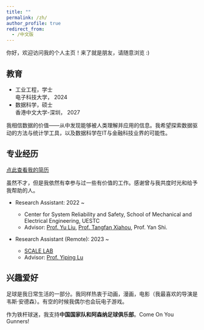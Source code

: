 ```yaml
---
title: ""
permalink: /zh/
author_profile: true
redirect_from:
  - /中文版
---
```


你好，欢迎访问我的个人主页！来了就是朋友，请随意浏览 :)

教育
------
* 工业工程，学士 <br> 电子科技大学， 2024
* 数据科学，硕士 <br> 香港中文大学-深圳， 2027

我相信数据的价值——从中发现能够被人类理解并应用的信息。我希望探索数据驱动的方法与统计学工具，以及数据科学在IT与金融科技业界的可能性。

专业经历
------
[点此查看我的简历](../files/cv2024.pdf)

虽然不才，但是我依然有幸参与过一些有价值的工作。感谢曾与我共度时光和给予我帮助的人。

* Research Assistant: 2022 ~
  * Center for System Reliability and Safety, School of Mechanical and Electrical Engineering, UESTC
  * Advisor: [Prof. Yu Liu](https://faculty.uestc.edu.cn/yuliu/en/index.htm), [Prof. Tangfan Xiahou](https://scholar.google.com/citations?user=iandqcUAAAAJ), Prof. Yan Shi.
 
* Research Assistant (Remote): 2023 ~
  * [SCALE LAB](https://scale-lab-northwestern.github.io/)
  * Advisor: [Prof. Yiping Lu](https://2prime.github.io/)

兴趣爱好
------
足球是我日常生活的一部分。我同样热衷于动画，漫画，电影（我最喜欢的导演是韦斯·安德森）。有空的时候我偶尔也会玩电子游戏。

作为铁杆球迷，我支持**中国国家队和阿森纳足球俱乐部**。Come On You Gunners!
